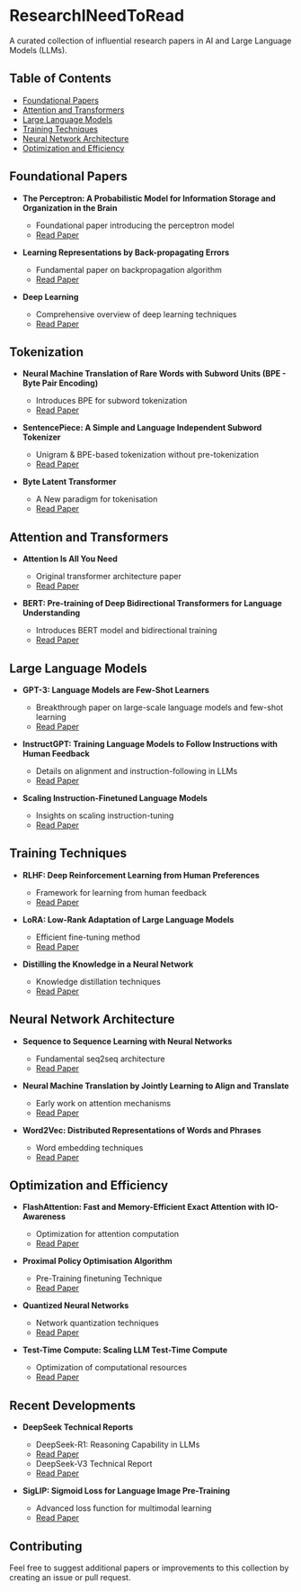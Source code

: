# ResearchINeedToRead

A curated collection of influential research papers in AI and Large Language Models (LLMs).

## Table of Contents
- [Foundational Papers](#foundational-papers)
- [Attention and Transformers](#attention-and-transformers)
- [Large Language Models](#large-language-models)
- [Training Techniques](#training-techniques)
- [Neural Network Architecture](#neural-network-architecture)
- [Optimization and Efficiency](#optimization-and-efficiency)

## Foundational Papers
- **The Perceptron: A Probabilistic Model for Information Storage and Organization in the Brain**
  - Foundational paper introducing the perceptron model
  - [Read Paper](papers/THE%20PERCEPTRON-%20A%20PROBABILISTIC%20MODEL%20FOR%20INFORMATION%20STORAGE%20AND%20ORGANIZATION%20IN%20THE%20BRAIN.pdf)

- **Learning Representations by Back-propagating Errors**
  - Fundamental paper on backpropagation algorithm
  - [Read Paper](papers/%28Backprop%29%20Learning%20representations%20by%20back-propagating%20errors%20.pdf)

- **Deep Learning**
  - Comprehensive overview of deep learning techniques
  - [Read Paper](papers/Deep%20learning.pdf)

## Tokenization

- **Neural Machine Translation of Rare Words with Subword Units (BPE - Byte Pair Encoding)**
  - Introduces BPE for subword tokenization
  - [Read Paper](papers/%28BPE%20-%20Byte%20Pair%20Encoding%29%20Neural%20Machine%20Translation%20of%20Rare%20Words%20with%20Subword%20Units.pdf)

- **SentencePiece: A Simple and Language Independent Subword Tokenizer**
  - Unigram & BPE-based tokenization without pre-tokenization
  - [Read Paper](papers/SentencePiece-%20A%20Simple%20and%20Language%20Independent%20Subword%20Tokenizer.pdf)

- **Byte Latent Transformer**
  - A New paradigm for tokenisation
  - [Read Paper](papers/%28BLT%29%20Byte%20Latent%20Transformer.pdf)
  
## Attention and Transformers
- **Attention Is All You Need**
  - Original transformer architecture paper
  - [Read Paper](papers/Attention%20Is%20All%20You%20Need.pdf)

- **BERT: Pre-training of Deep Bidirectional Transformers for Language Understanding**
  - Introduces BERT model and bidirectional training
  - [Read Paper](papers/BERT-%20Pre-training%20of%20Deep%20Bidirectional%20Transformers%20for%20Language%20Understanding.pdf)

## Large Language Models
- **GPT-3: Language Models are Few-Shot Learners**
  - Breakthrough paper on large-scale language models and few-shot learning
  - [Read Paper](papers/%28GPT-3%29%20Language%20Models%20are%20Few-Shot%20Learners.pdf)

- **InstructGPT: Training Language Models to Follow Instructions with Human Feedback**
  - Details on alignment and instruction-following in LLMs
  - [Read Paper](papers/%28InstructGPT%29%20Training%20language%20models%20to%20follow%20instructions%20with%20human%20feedback.pdf)

- **Scaling Instruction-Finetuned Language Models**
  - Insights on scaling instruction-tuning
  - [Read Paper](papers/Scaling%20Instruction-Finetuned%20Language%20Models.pdf)

## Training Techniques
- **RLHF: Deep Reinforcement Learning from Human Preferences**
  - Framework for learning from human feedback
  - [Read Paper](papers/%28RLHF%29%20Deep%20Reinforcement%20Learning%20from%20Human%20Preferences.pdf)

- **LoRA: Low-Rank Adaptation of Large Language Models**
  - Efficient fine-tuning method
  - [Read Paper](papers/LORA-%20LOW-RANK%20ADAPTATION%20OF%20LARGE%20LANGUAGE%20MODELS.pdf)

- **Distilling the Knowledge in a Neural Network**
  - Knowledge distillation techniques
  - [Read Paper](papers/Distilling%20the%20Knowledge%20in%20a%20Neural%20Network.pdf)

## Neural Network Architecture
- **Sequence to Sequence Learning with Neural Networks**
  - Fundamental seq2seq architecture
  - [Read Paper](papers/%28Seq-2-Seq%29%20Sequence%20to%20Sequence%20Learning%20with%20Neural%20Networks.pdf)

- **Neural Machine Translation by Jointly Learning to Align and Translate**
  - Early work on attention mechanisms
  - [Read Paper](papers/NEURAL%20MACHINE%20TRANSLATION%20BY%20JOINTLY%20LEARNING%20TO%20ALIGN%20AND%20TRANSLATE.pdf)

- **Word2Vec: Distributed Representations of Words and Phrases**
  - Word embedding techniques
  - [Read Paper](papers/%28Word-2-Vec%29%20Distributed%20Representations%20of%20Words%20and%20Phrases%20and%20their%20Compositionality.pdf)

## Optimization and Efficiency
- **FlashAttention: Fast and Memory-Efficient Exact Attention with IO-Awareness**
  - Optimization for attention computation
  - [Read Paper](papers/FlashAttention-%20Fast%20and%20Memory-Efficient%20Exact%20Attention%20with%20IO-Awareness.pdf)

- **Proximal Policy Optimisation Algorithm**
  - Pre-Training finetuning Technique
  - [Read Paper](papers/%28PPO%29%20Proximal%20Policy%20Optimisation%20Algo.pdf)

- **Quantized Neural Networks**
  - Network quantization techniques
  - [Read Paper](papers/Quantized%20Neural%20Networks-%20Training%20Neural%20Networks%20with%20Low%20Precision%20Weights%20and%20Activations.pdf)

- **Test-Time Compute: Scaling LLM Test-Time Compute**
  - Optimization of computational resources
  - [Read Paper](papers/%28Test-Time%20Compute%29%20Scaling%20LLM%20Test-Time%20Compute%20Optimally%20can%20be%20More%20Effective%20than%20Scaling%20Model%20Parameters.pdf)

## Recent Developments
- **DeepSeek Technical Reports**
  - DeepSeek-R1: Reasoning Capability in LLMs
  - [Read Paper](papers/DeepSeek-R1-%20Incentivizing%20Reasoning%20Capability%20in%20LLMs%20via%20Reinforcement%20Learning.pdf)
  - DeepSeek-V3 Technical Report
  - [Read Paper](papers/DeepSeek-V3%20Technical%20Report.pdf)

- **SigLIP: Sigmoid Loss for Language Image Pre-Training**
  - Advanced loss function for multimodal learning
  - [Read Paper](papers/%28SigLIP%29%20Sigmoid%20Loss%20for%20Language%20Image%20Pre-Training.pdf)

## Contributing
Feel free to suggest additional papers or improvements to this collection by creating an issue or pull request.
